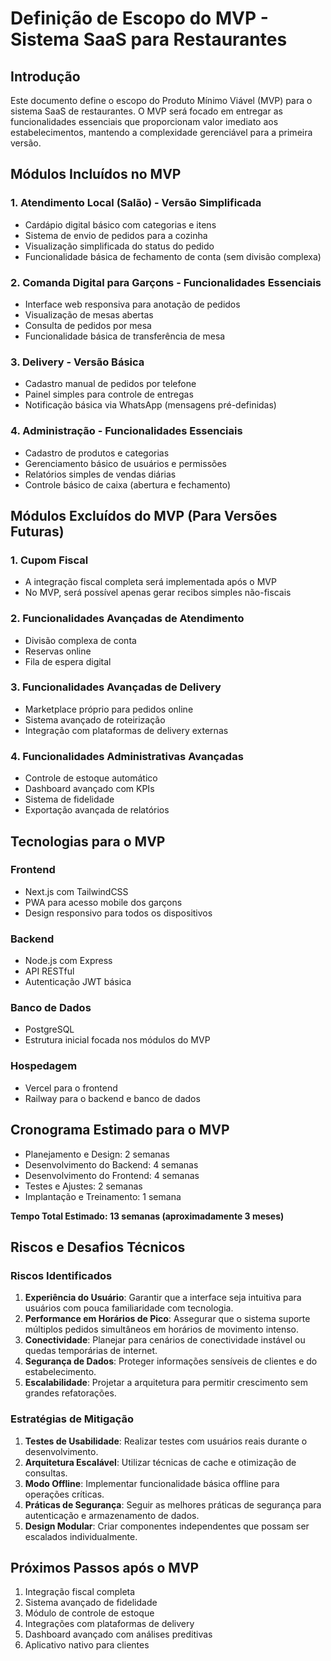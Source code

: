# Definição de Escopo do MVP - Sistema SaaS para Restaurantes

## Introdução
Este documento define o escopo do Produto Mínimo Viável (MVP) para o sistema SaaS de restaurantes. O MVP será focado em entregar as funcionalidades essenciais que proporcionam valor imediato aos estabelecimentos, mantendo a complexidade gerenciável para a primeira versão.

## Módulos Incluídos no MVP

### 1. Atendimento Local (Salão) - Versão Simplificada
- Cardápio digital básico com categorias e itens
- Sistema de envio de pedidos para a cozinha
- Visualização simplificada do status do pedido
- Funcionalidade básica de fechamento de conta (sem divisão complexa)

### 2. Comanda Digital para Garçons - Funcionalidades Essenciais
- Interface web responsiva para anotação de pedidos
- Visualização de mesas abertas
- Consulta de pedidos por mesa
- Funcionalidade básica de transferência de mesa

### 3. Delivery - Versão Básica
- Cadastro manual de pedidos por telefone
- Painel simples para controle de entregas
- Notificação básica via WhatsApp (mensagens pré-definidas)

### 4. Administração - Funcionalidades Essenciais
- Cadastro de produtos e categorias
- Gerenciamento básico de usuários e permissões
- Relatórios simples de vendas diárias
- Controle básico de caixa (abertura e fechamento)

## Módulos Excluídos do MVP (Para Versões Futuras)

### 1. Cupom Fiscal
- A integração fiscal completa será implementada após o MVP
- No MVP, será possível apenas gerar recibos simples não-fiscais

### 2. Funcionalidades Avançadas de Atendimento
- Divisão complexa de conta
- Reservas online
- Fila de espera digital

### 3. Funcionalidades Avançadas de Delivery
- Marketplace próprio para pedidos online
- Sistema avançado de roteirização
- Integração com plataformas de delivery externas

### 4. Funcionalidades Administrativas Avançadas
- Controle de estoque automático
- Dashboard avançado com KPIs
- Sistema de fidelidade
- Exportação avançada de relatórios

## Tecnologias para o MVP

### Frontend
- Next.js com TailwindCSS
- PWA para acesso mobile dos garçons
- Design responsivo para todos os dispositivos

### Backend
- Node.js com Express
- API RESTful
- Autenticação JWT básica

### Banco de Dados
- PostgreSQL
- Estrutura inicial focada nos módulos do MVP

### Hospedagem
- Vercel para o frontend
- Railway para o backend e banco de dados

## Cronograma Estimado para o MVP
- Planejamento e Design: 2 semanas
- Desenvolvimento do Backend: 4 semanas
- Desenvolvimento do Frontend: 4 semanas
- Testes e Ajustes: 2 semanas
- Implantação e Treinamento: 1 semana

**Tempo Total Estimado: 13 semanas (aproximadamente 3 meses)**

## Riscos e Desafios Técnicos

### Riscos Identificados
1. **Experiência do Usuário**: Garantir que a interface seja intuitiva para usuários com pouca familiaridade com tecnologia.
2. **Performance em Horários de Pico**: Assegurar que o sistema suporte múltiplos pedidos simultâneos em horários de movimento intenso.
3. **Conectividade**: Planejar para cenários de conectividade instável ou quedas temporárias de internet.
4. **Segurança de Dados**: Proteger informações sensíveis de clientes e do estabelecimento.
5. **Escalabilidade**: Projetar a arquitetura para permitir crescimento sem grandes refatorações.

### Estratégias de Mitigação
1. **Testes de Usabilidade**: Realizar testes com usuários reais durante o desenvolvimento.
2. **Arquitetura Escalável**: Utilizar técnicas de cache e otimização de consultas.
3. **Modo Offline**: Implementar funcionalidade básica offline para operações críticas.
4. **Práticas de Segurança**: Seguir as melhores práticas de segurança para autenticação e armazenamento de dados.
5. **Design Modular**: Criar componentes independentes que possam ser escalados individualmente.

## Próximos Passos após o MVP
1. Integração fiscal completa
2. Sistema avançado de fidelidade
3. Módulo de controle de estoque
4. Integrações com plataformas de delivery
5. Dashboard avançado com análises preditivas
6. Aplicativo nativo para clientes
